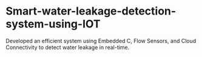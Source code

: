# Smart-water-leakage-detection-system-using-IOT
Developed an efficient system using Embedded C, Flow Sensors, and Cloud Connectivity to detect water leakage in real-time.
